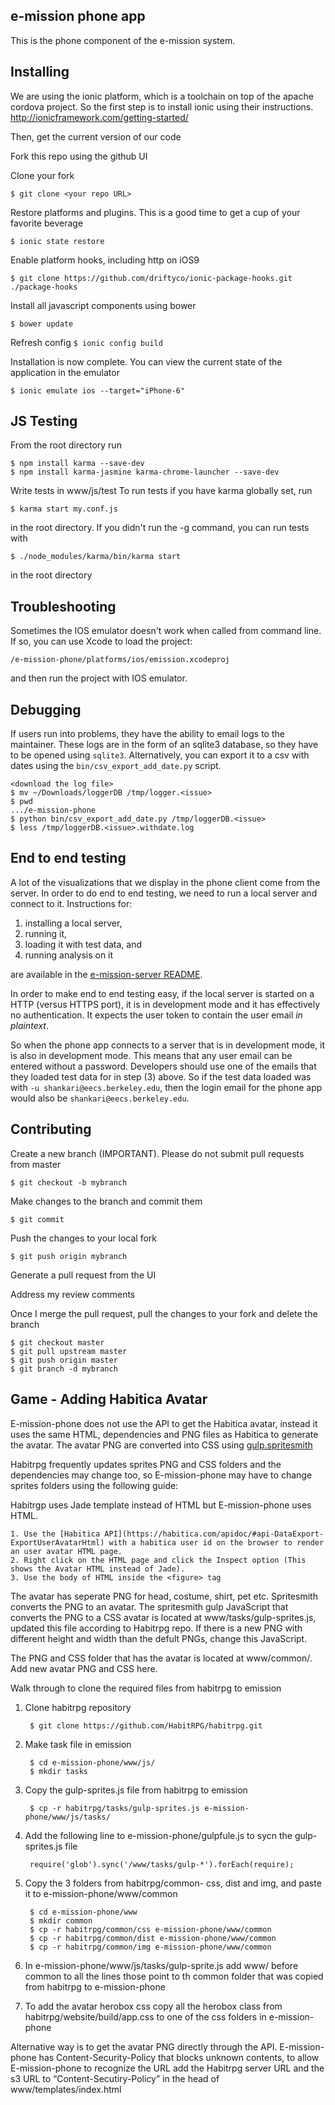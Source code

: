 e-mission phone app
--------------------

This is the phone component of the e-mission system.

Installing
---
We are using the ionic platform, which is a toolchain on top of the apache
cordova project. So the first step is to install ionic using their instructions.
http://ionicframework.com/getting-started/

Then, get the current version of our code

Fork this repo using the github UI

Clone your fork

``
$ git clone <your repo URL>
``

Restore platforms and plugins. This is a good time to get a cup of your favorite beverage

``
$ ionic state restore
``

Enable platform hooks, including http on iOS9

``
$ git clone https://github.com/driftyco/ionic-package-hooks.git ./package-hooks
``

Install all javascript components using bower

``
$ bower update
``

Refresh config
``
$ ionic config build
``

Installation is now complete. You can view the current state of the application in the emulator

    $ ionic emulate ios --target="iPhone-6"

JS Testing
---
From the root directory run

    $ npm install karma --save-dev
    $ npm install karma-jasmine karma-chrome-launcher --save-dev

Write tests in www/js/test
To run tests if you have karma globally set, run 

    $ karma start my.conf.js 
    
in the root directory. If you didn't run the -g command, you can run
tests with 

    $ ./node_modules/karma/bin/karma start
    
in the root directory

Troubleshooting
---

Sometimes the IOS emulator doesn't work when called from command line. If so, you can use Xcode to load
the project:

``
      /e-mission-phone/platforms/ios/emission.xcodeproj
``

and then run the project with IOS emulator.

Debugging
---
If users run into problems, they have the ability to email logs to the
maintainer. These logs are in the form of an sqlite3 database, so they have to
be opened using `sqlite3`. Alternatively, you can export it to a csv with
dates using the `bin/csv_export_add_date.py` script.

```
<download the log file>
$ mv ~/Downloads/loggerDB /tmp/logger.<issue>
$ pwd
.../e-mission-phone
$ python bin/csv_export_add_date.py /tmp/loggerDB.<issue>
$ less /tmp/loggerDB.<issue>.withdate.log
```

End to end testing
---
A lot of the visualizations that we display in the phone client come from the server. In order to do end to end testing, we need to run a local server and connect to it. Instructions for:

1. installing a local server,
2. running it, 
3. loading it with test data, and
4. running analysis on it

are available in the [e-mission-server README](https://github.com/e-mission/e-mission-server/blob/master/README.md).

In order to make end to end testing easy, if the local server is started on a HTTP (versus HTTPS port), it is in development mode and it has effectively no authentication. It expects the user token to contain the user email *in plaintext*.

So when the phone app connects to a server that is in development mode, it is also in development mode. This means that any user email can be entered without a password. Developers should use one of the emails that they loaded test data for in step (3) above. So if the test data loaded was with `-u shankari@eecs.berkeley.edu`, then the login email for the phone app would also be `shankari@eecs.berkeley.edu`.

Contributing
---

Create a new branch (IMPORTANT). Please do not submit pull requests from master

    $ git checkout -b mybranch

Make changes to the branch and commit them

    $ git commit

Push the changes to your local fork

    $ git push origin mybranch

Generate a pull request from the UI

Address my review comments

Once I merge the pull request, pull the changes to your fork and delete the branch
```
$ git checkout master
$ git pull upstream master
$ git push origin master
$ git branch -d mybranch
```
Game - Adding Habitica Avatar
---
E-mission-phone does not use the API to get the Habitica avatar, instead it uses the same HTML, dependencies and PNG files as Habitica to generate the avatar. The avatar PNG are converted into CSS using [gulp.spritesmith](https://github.com/twolfson/gulp.spritesmith/blob/master/README.md)

Habitrpg frequently updates sprites PNG and CSS folders and the dependencies may change too, so E-mission-phone may have to change sprites folders using the following guide:

Habitrgp uses Jade template instead of HTML but E-mission-phone uses HTML. 
	
	1. Use the [Habitica API](https://habitica.com/apidoc/#api-DataExport-ExportUserAvatarHtml) with a habitica user id on the browser to render an user avatar HTML page.
	2. Right click on the HTML page and click the Inspect option (This shows the Avatar HTML instead of Jade).
	3. Use the body of HTML inside the <figure> tag

The avatar has seperate PNG for head, costume, shirt, pet etc. Spritesmith converts the PNG to an avatar. The spritesmith gulp JavaScript that converts the PNG to a CSS avatar is located at www/tasks/gulp-sprites.js, updated this file according to Habitrpg repo. If there is a new PNG with different height and width than the defult PNGs, change this JavaScript.

The PNG and CSS folder that has the avatar is located at www/common/. Add new avatar PNG and CSS here.

Walk through to clone the required files from habitrpg to emission
	
1. Clone habitrpg repository

		$ git clone https://github.com/HabitRPG/habitrpg.git

2. Make task file in emission

		$ cd e-mission-phone/www/js/
		$ mkdir tasks

3. Copy the gulp-sprites.js file from habitrpg to emission

		$ cp -r habitrpg/tasks/gulp-sprites.js e-mission-phone/www/js/tasks/

4. Add the following line to e-mission-phone/gulpfule.js to sycn the gulp-sprites.js file

		require('glob').sync('/www/tasks/gulp-*').forEach(require);

5. Copy the 3 folders from habitrpg/common- css, dist and img, and paste it to e-mission-phone/www/common

		$ cd e-mission-phone/www
		$ mkdir common
		$ cp -r habitrpg/common/css e-mission-phone/www/common
		$ cp -r habitrpg/common/dist e-mission-phone/www/common
		$ cp -r habitrpg/common/img e-mission-phone/www/common
	
6. In e-mission-phone/www/js/tasks/gulp-sprite.js add www/ before common to all the lines those point to th common folder that was copied from habitrpg to e-mission-phone

7. To add the avatar herobox css copy all the herobox class from habitrpg/website/build/app.css to one of the css folders in e-mission-phone 


Alternative way is to get the avatar PNG directly through the API. E-mission-phone has Content-Security-Policy that blocks unknown contents, to allow E-mission-phone to recognize the URL add the Habitrpg server URL and the s3 URL to “Content-Secutiry-Policy” in the head of www/templates/index.html   
